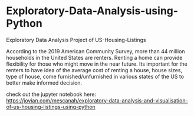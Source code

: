 # Exploratory-Data-Analysis-using-Python
Exploratory Data Analysis Project of US-Housing-Listings 

According to the 2019 American Community Survey, more than 44 million households in the United States are renters. Renting a home can provide flexibility for those who might move in the near future. Its important for the renters to have idea of the average cost of renting a house, house sizes, type of house, come furnished/unfurnished in various states of the US to better make informed decision.

check out the jupyter notebook here: https://jovian.com/mescanah/exploratory-data-analysis-and-visualisation-of-us-housing-listings-using-python
